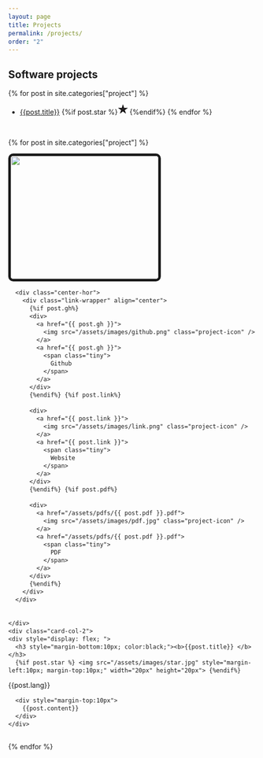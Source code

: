 ```yaml
---
layout: page
title: Projects
permalink: /projects/
order: "2"
---
```


<h2><b>Software projects</b></h2>

{% for post in site.categories["project"] %}

- [{{post.title}}](#{{post.ref}}) {%if post.star %}![](/assets/images/star.jpg) {%endif%}
  {% endfor %}

<br />

{% for post in site.categories["project"] %}

<article class="archive-item" style="margin-bottom:30px;">
  <a name="{{post.ref}}"></a>

  <div class="card-contents">
    <div class="card-col-1">
      <div class="hover-image">
        <img
          src="/assets/images/{{post.image}}.png"
          width="300px"
          height="250px"
          border="5"
          style="border-radius: 10px; object-fit: cover; border-color: $gray-color-dark;"
        />
      </div>

      <div class="center-hor">
        <div class="link-wrapper" align="center">
          {%if post.gh%}
          <div>
            <a href="{{ post.gh }}">
              <img src="/assets/images/github.png" class="project-icon" />
            </a>
            <a href="{{ post.gh }}">
              <span class="tiny">
                Github
              </span>
            </a>
          </div>
          {%endif%} {%if post.link%}

          <div>
            <a href="{{ post.link }}">
              <img src="/assets/images/link.png" class="project-icon" />
            </a>
            <a href="{{ post.link }}">
              <span class="tiny">
                Website
              </span>
            </a>
          </div>
          {%endif%} {%if post.pdf%}

          <div>
            <a href="/assets/pdfs/{{ post.pdf }}.pdf">
              <img src="/assets/images/pdf.jpg" class="project-icon" />
            </a>
            <a href="/assets/pdfs/{{ post.pdf }}.pdf">
              <span class="tiny">
                PDF
              </span>
            </a>
          </div>
          {%endif%}
        </div>
      </div>


    </div>
    <div class="card-col-2">
    <div style="display: flex; ">
      <h3 style="margin-bottom:10px; color:black;"><b>{{post.title}} </b></h3>
      {%if post.star %} <img src="/assets/images/star.jpg" style="margin-left:10px; margin-top:10px;" width="20px" height="20px"> {%endif%}

  </div>
      <div class="plain-subs">
        {{post.lang}}
      </div>

      <div style="margin-top:10px">
        {{post.content}}
      </div>
    </div>

  </div>
</article>

{% endfor %}
